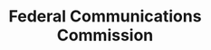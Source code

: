 ---
# This topic lives at
# https://digital.gov/topics/federal-communications-commission

slug: "federal-communications-commission"

# Topic Title
title: "Federal Communications Commission"

# description — keep it short and clear
summary: ""


# Weight
weight: 1

# For more information on managing topics,
# see https://github.com/GSA/digitalgov.gov/wiki
---